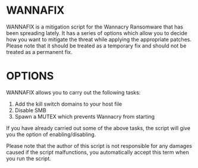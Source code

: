 # WANNAFIX

WANNAFIX is a mitigation script for the Wannacry Ransomware that has been spreading lately.
It has a series of options which allow you to decide how you want to mitigate the threat while applying the appropriate patches.
Please note that it should be treated as a temporary fix and should not be treated as a permanent fix.

# OPTIONS

WANNAFIX allows you to carry out the following tasks:

1) Add the kill switch domains to your host file
2) Disable SMB
3) Spawn a MUTEX which prevents Wannacry from starting

If you have already carried out some of the above tasks, the script will give you the option of enabling/disabling.

Please note that the author of this script is not responsible for any damages caused if the script malfunctions, you automatically accept this term when you run the script.
